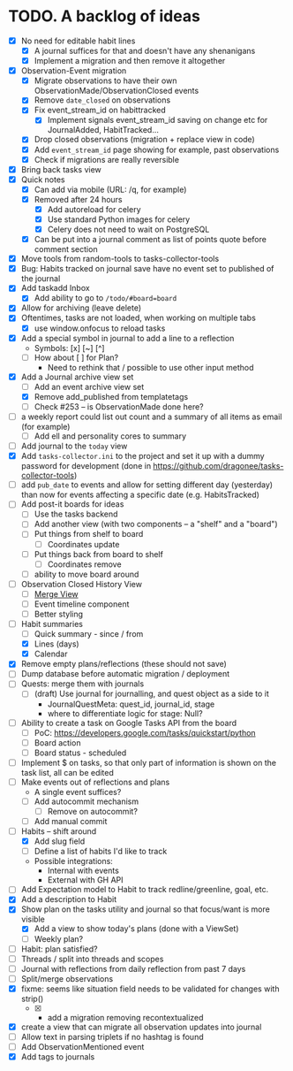 # TODO. A backlog of ideas

- [x] No need for editable habit lines
  - [x] A journal suffices for that and doesn't have any shenanigans
  - [x] Implement a migration and then remove it altogether
- [x] Observation-Event migration
  - [x] Migrate observations to have their own ObservationMade/ObservationClosed events
  - [x] Remove `date_closed` on observations
  - [x] Fix event_stream_id on habittracked
    - [x] Implement signals event_stream_id saving on change etc for JournalAdded, HabitTracked...
  - [x] Drop closed observations (migration + replace view in code)
  - [x] Add `event_stream_id` page showing for example, past observations
  - [x] Check if migrations are really reversible
- [x] Bring back tasks view
- [x] Quick notes
  - [x] Can add via mobile (URL: /q, for example)
  - [x] Removed after 24 hours
    - [x] Add autoreload for celery
    - [x] Use standard Python images for celery
    - [x] Celery does not need to wait on PostgreSQL
  - [x] Can be put into a journal comment as list of points quote before comment section
- [x] Move tools from random-tools to tasks-collector-tools
- [x] Bug: Habits tracked on journal save have no event set to published of the journal
- [x] Add taskadd Inbox
  - [x] Add ability to go to `/todo/#board=board`
- [x] Allow for archiving (leave delete)
- [x] Oftentimes, tasks are not loaded, when working on multiple tabs
  - [x] use window.onfocus to reload tasks
- [x] Add a special symbol in journal to add a line to a reflection
  - Symbols: [x] [~] [^]
  - [ ] How about [ ] for Plan?
    - Need to rethink that / possible to use other input method
- [x] Add a Journal archive view set
  - [ ] Add an event archive view set
  - [x] Remove add_published from templatetags
  - [ ] Check #253 – is ObservationMade done here?
- [ ] a weekly report could list out count and a summary of all items as email (for example)
  - [ ] Add ell and personality cores to summary
- [ ] Add journal to the `today` view
- [x] Add `tasks-collector.ini` to the project and set it up with a dummy password for development (done in https://github.com/dragonee/tasks-collector-tools)
- [ ] add `pub_date` to events and allow for setting different day (yesterday) than now for events affecting a specific date (e.g. HabitsTracked)
- [ ] Add post-it boards for ideas
  - [ ] Use the tasks backend
  - [ ] Add another view (with two components – a "shelf" and a "board")
  - [ ] Put things from shelf to board
    - [ ] Coordinates update
  - [ ] Put things back from board to shelf
    - [ ] Coordinates remove
  - [ ] ability to move board around
- [ ] Observation Closed History View
  - [ ] [Merge View](https://codemirror.net/try/?example=Merge%20View)
  - [ ] Event timeline component
  - [ ] Better styling
- [ ] Habit summaries
  - [ ] Quick summary - since / from
  - [x] Lines (days)
  - [x] Calendar
- [x] Remove empty plans/reflections (these should not save)
- [ ] Dump database before automatic migration / deployment
- [ ] Quests: merge them with journals
  - [ ] (draft) Use journal for journalling, and quest object as a side to it
    - JournalQuestMeta: quest_id, journal_id, stage
    - where to differentiate logic for stage: Null?
- [ ] Ability to create a task on Google Tasks API from the board
  - [ ] PoC: https://developers.google.com/tasks/quickstart/python
  - [ ] Board action
  - [ ] Board status - scheduled
- [ ] Implement $ on tasks, so that only part of information is shown on the task list, all can be edited
- [ ] Make events out of reflections and plans
  - A single event suffices?
  - [ ] Add autocommit mechanism
    - [ ] Remove on autocommit?
  - [ ] Add manual commit
- [ ] Habits – shift around
  - [x] Add slug field
  - [ ] Define a list of habits I'd like to track
  - Possible integrations:
    - Internal with events
    - External with GH API
- [ ] Add Expectation model to Habit to track redline/greenline, goal, etc.
- [x] Add a description to Habit
- [x] Show plan on the tasks utility and journal so that focus/want is more visible
  - [x] Add a view to show today's plans (done with a ViewSet)
  - [ ] Weekly plan?
- [ ] Habit: plan satisfied?
- [ ] Threads / split into threads and scopes
- [ ] Journal with reflections from daily reflection from past 7 days
- [ ] Split/merge observations
- [x] fixme: seems like situation field needs to be validated for changes with strip()
  - [x] + add a migration removing recontextualized
- [x] create a view that can migrate all observation updates into journal
- [ ] Allow text in parsing triplets if no hashtag is found
- [ ] Add ObservationMentioned event
- [x] Add tags to journals